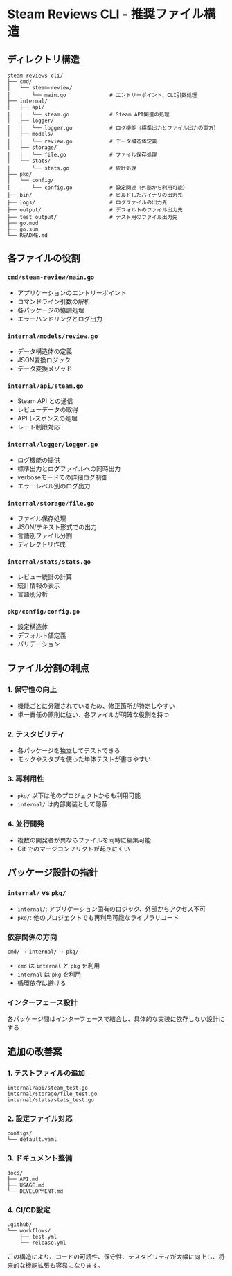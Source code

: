 # Steam Reviews CLI - 推奨ファイル構造

## ディレクトリ構造

```
steam-reviews-cli/
├── cmd/
│   └── steam-review/
│       └── main.go              # エントリーポイント、CLI引数処理
├── internal/
│   ├── api/
│   │   └── steam.go             # Steam API関連の処理
│   ├── logger/
│   │   └── logger.go            # ログ機能（標準出力とファイル出力の両方）
│   ├── models/
│   │   └── review.go            # データ構造体定義
│   ├── storage/
│   │   └── file.go              # ファイル保存処理
│   └── stats/
│       └── stats.go             # 統計処理
├── pkg/
│   └── config/
│       └── config.go            # 設定関連（外部から利用可能）
├── bin/                         # ビルドしたバイナリの出力先
├── logs/                        # ログファイルの出力先
├── output/                      # デフォルトのファイル出力先
├── test_output/                 # テスト用のファイル出力先
├── go.mod
├── go.sum
└── README.md
```

## 各ファイルの役割

### `cmd/steam-review/main.go`
- アプリケーションのエントリーポイント
- コマンドライン引数の解析
- 各パッケージの協調処理
- エラーハンドリングとログ出力

### `internal/models/review.go`
- データ構造体の定義
- JSON変換ロジック
- データ変換メソッド

### `internal/api/steam.go`
- Steam API との通信
- レビューデータの取得
- API レスポンスの処理
- レート制限対応

### `internal/logger/logger.go`
- ログ機能の提供
- 標準出力とログファイルへの同時出力
- verboseモードでの詳細ログ制御
- エラーレベル別のログ出力

### `internal/storage/file.go`
- ファイル保存処理
- JSON/テキスト形式での出力
- 言語別ファイル分割
- ディレクトリ作成

### `internal/stats/stats.go`
- レビュー統計の計算
- 統計情報の表示
- 言語別分析

### `pkg/config/config.go`
- 設定構造体
- デフォルト値定義
- バリデーション

## ファイル分割の利点

### 1. **保守性の向上**
- 機能ごとに分離されているため、修正箇所が特定しやすい
- 単一責任の原則に従い、各ファイルが明確な役割を持つ

### 2. **テスタビリティ**
- 各パッケージを独立してテストできる
- モックやスタブを使った単体テストが書きやすい

### 3. **再利用性**
- `pkg/` 以下は他のプロジェクトからも利用可能
- `internal/` は内部実装として隠蔽

### 4. **並行開発**
- 複数の開発者が異なるファイルを同時に編集可能
- Git でのマージコンフリクトが起きにくい

## パッケージ設計の指針

### `internal/` vs `pkg/`
- `internal/`: アプリケーション固有のロジック、外部からアクセス不可
- `pkg/`: 他のプロジェクトでも再利用可能なライブラリコード

### 依存関係の方向
```
cmd/ → internal/ → pkg/
```
- `cmd` は `internal` と `pkg` を利用
- `internal` は `pkg` を利用
- 循環依存は避ける

### インターフェース設計
各パッケージ間はインターフェースで結合し、具体的な実装に依存しない設計にする

## 追加の改善案

### 1. テストファイルの追加
```
internal/api/steam_test.go
internal/storage/file_test.go
internal/stats/stats_test.go
```

### 2. 設定ファイル対応
```
configs/
└── default.yaml
```

### 3. ドキュメント整備
```
docs/
├── API.md
├── USAGE.md
└── DEVELOPMENT.md
```

### 4. CI/CD設定
```
.github/
└── workflows/
    ├── test.yml
    └── release.yml
```

この構造により、コードの可読性、保守性、テスタビリティが大幅に向上し、将来的な機能拡張も容易になります。